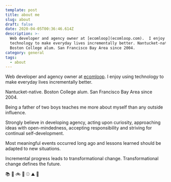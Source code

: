 ```yaml
---
template: post
title: about me
slug: about
draft: false
date: 2020-04-05T00:36:46.614Z
description: >-
  Web developer and agency owner at [ecomloop](ecomloop.com).  I enjoy using
  technology to make everyday lives incrementally better. Nantucket-native.
  Boston College alum. San Francisco Bay Area since 2004.
category: general
tags:
  - about
---
```

Web developer and agency owner at [ecomloop](ecomloop.com).  I enjoy using technology to make everyday lives incrementally better. 

Nantucket-native. Boston College alum. San Francisco Bay Area since 2004.

Being a father of two boys teaches me more about myself than any outside influence.

Strongly believe in developing agency, acting upon curiosity, approaching ideas with open-mindedness, accepting responsibility and striving for continual self-development.

Most meaningful events occurred long ago and lessons learned should be adapted to new situations.

Incremental progress leads to transformational change. Transformational change defines the future.

:books: :ski: :bike: :tennis: :baseball: :mountain: :pencil: